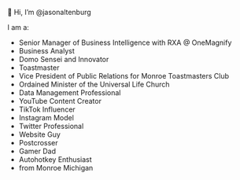 👋 Hi, I’m @jasonaltenburg

I am a:
- Senior Manager of Business Intelligence with RXA @ OneMagnify
- Business Analyst
- Domo Sensei and Innovator
- Toastmaster
- Vice President of Public Relations for Monroe Toastmasters Club
- Ordained Minister of the Universal Life Church
- Data Management Professional 
- YouTube Content Creator
- TikTok Influencer
- Instagram Model
- Twitter Professional
- Website Guy
- Postcrosser
- Gamer Dad
- Autohotkey Enthusiast
- from Monroe Michigan

<!---
jasonaltenburg/jasonaltenburg is a ✨ special ✨ repository because its `README.md` (this file) appears on your GitHub profile.
You can click the Preview link to take a look at your changes.
--->
